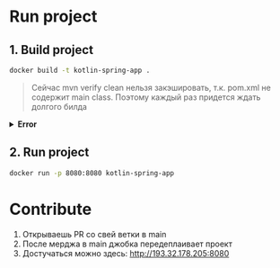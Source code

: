 # Run project

## 1. Build project

```sh
docker build -t kotlin-spring-app .
```

> Сейчас mvn verify clean нельзя закэшировать, т.к. pom.xml не содержит main class. Поэтому каждый раз придется ждать долгого билда

<details>
<summary><b>Error</b></summary>

```
[INFO] --- spring-boot:3.3.4:repackage (repackage) @ demo ---
[INFO] ------------------------------------------------------------------------
[INFO] BUILD FAILURE
[INFO] ------------------------------------------------------------------------
[INFO] Total time:  0.870 s
[INFO] Finished at: 2024-10-13T14:47:36+03:00
[INFO] ------------------------------------------------------------------------
[ERROR] Failed to execute goal org.springframework.boot:spring-boot-maven-plugin:3.3.4:repackage (repackage) on project demo: Execution repackage of goal org.springframework.boot:spring-boot-maven-plugin:3.3.4:repackage failed: Unable to find main class -> [Help 1]
[ERROR]
[ERROR] To see the full stack trace of the errors, re-run Maven with the -e switch.
[ERROR] Re-run Maven using the -X switch to enable full debug logging.
[ERROR]
[ERROR] For more information about the errors and possible solutions, please read the following articles:
[ERROR] [Help 1] http://cwiki.apache.org/confluence/display/MAVEN/PluginExecutionException
```

</details>

## 2. Run project

```sh
docker run -p 8080:8080 kotlin-spring-app
```

# Contribute

1. Открываешь PR со свей ветки в main
2. После мерджа в main джобка передеплаивает проект
3. Достучаться можно здесь: http://193.32.178.205:8080

